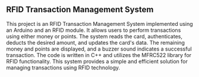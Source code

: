 ## RFID Transaction Management System

This project is an RFID Transaction Management System implemented using an Arduino and an RFID module. It allows users to perform transactions using either money or points. The system reads the card, authenticates, deducts the desired amount, and updates the card's data. The remaining money and points are displayed, and a buzzer sound indicates a successful transaction. The code is written in C++ and utilizes the MFRC522 library for RFID functionality. This system provides a simple and efficient solution for managing transactions using RFID technology.